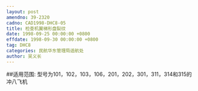 ```yaml
---
layout: post
amendno: 39-2320
cadno: CAD1998-DHC8-05
title: 检查机翼梯形盘裂纹
date: 1998-09-25 00:00:00 +0800
effdate: 1998-09-30 00:00:00 +0800
tag: DHC8
categories: 民航华东管理局适航处
author: 吴义长
---
```


##适用范围:
型号为101，102，103，106，201，202，301，311，314和315的冲八飞机

